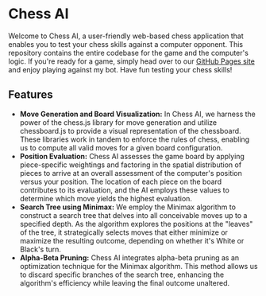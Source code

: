 # Chess AI
Welcome to Chess AI, a user-friendly web-based chess application that enables you to test your chess skills against a computer opponent. This repository contains the entire codebase for the game and the computer's logic. If you're ready for a game, simply head over to our [GitHub Pages site](https://aryapeer.github.io/ChessAI/) and enjoy playing against my bot. Have fun testing your chess skills!

## Features

- **Move Generation and Board Visualization:** In Chess AI, we harness the power of the chess.js library for move generation and utilize chessboard.js to provide a visual representation of the chessboard. These libraries work in tandem to enforce the rules of chess, enabling us to compute all valid moves for a given board configuration.
- **Position Evaluation:** Chess AI assesses the game board by applying piece-specific weightings and factoring in the spatial distribution of pieces to arrive at an overall assessment of the computer's position versus your position. The location of each piece on the board contributes to its evaluation, and the AI employs these values to determine which move yields the highest evaluation.
- **Search Tree using Minimax:** We employ the Minimax algorithm to construct a search tree that delves into all conceivable moves up to a specified depth. As the algorithm explores the positions at the "leaves" of the tree, it strategically selects moves that either minimize or maximize the resulting outcome, depending on whether it's White or Black's turn.
- **Alpha-Beta Pruning:** Chess AI integrates alpha-beta pruning as an optimization technique for the Minimax algorithm. This method allows us to discard specific branches of the search tree, enhancing the algorithm's efficiency while leaving the final outcome unaltered.
